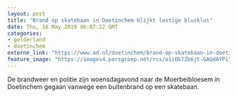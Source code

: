```yaml
---
layout: post
title: "Brand op skatebaan in Doetinchem blijkt lastige blusklus"
date: Thu, 16 May 2019 06:07:22 GMT
categories: 
- gelderland 
- doetinchem 
externe_link: "https://www.ad.nl/doetinchem/brand-op-skatebaan-in-doetinchem-blijkt-lastige-blusklus~ab1b220f/"
feature_image: "https://images4.persgroep.net/rcs/o1iOb7Zb6jt-GAQdAYPit88IDkg/diocontent/148494045/_fitwidth/400/?appId=21791a8992982cd8da851550a453bd7f&quality=0.7"
---
```


De brandweer en politie zijn woensdagavond naar de Moerbeibloesem in Doetinchem gegaan vanwege een buitenbrand op een skatebaan.
